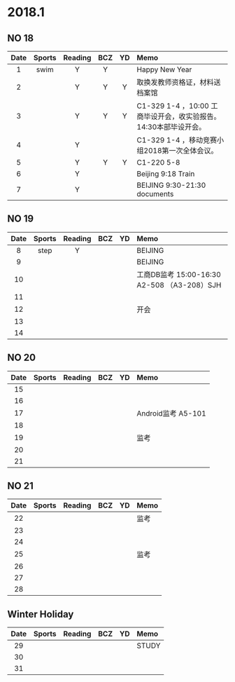 # 2018.1
## NO 18
| Date  | Sports | Reading | BCZ | YD | Memo | 
| :---: | :---: | :---: | :---: | :---: | :--- | 
| 1 | swim | Y| Y |  | Happy New Year | 
| 2 |  | Y | Y |  Y| 取换发教师资格证，材料送档案馆| 
| 3 |  | Y | Y |  Y| C1-329 1-4 ，10:00 工商毕设开会，收实验报告。 14:30本部毕设开会。| 
| 4 |  | Y |  |    | C1-329 1-4 ，移动竞赛小组2018第一次全体会议。 | 
| 5 |  | Y | Y | Y | C1-220 5-8  | 
| 6 |  |  Y|  |  | Beijing 9:18 Train| 
| 7 |  |  Y|  |  | BEIJING 9:30-21:30 documents| 
## NO 19
| Date  | Sports | Reading | BCZ | YD | Memo | 
| :---: | :---: | :---: | :---: | :---: | :--- | 
| 8 |step  | Y |  |  |BEIJING  | 
| 9 |  |  |  |  | BEIJING |
| 10 |  |  |  |  | 工商DB监考 15:00-16:30 A2-508 （A3-208）SJH | 
| 11 |  |  |  |  | | 
| 12 |  |  |  |  |  开会| 
| 13 |  |  |  |  |  | 
| 14 |  |  |  |  |  | 
## NO 20
| Date  | Sports | Reading | BCZ | YD | Memo | 
| :---: | :---: | :---: | :---: | :---: | :--- | 
| 15 |  |  |  |  |  | 
| 16 |  |  |  |  |  | 
| 17 |  |  |  |  | Android监考 A5-101 | 
| 18 |  |  |  |  |  | 
| 19 |  |  |  |  | 监考 |   
| 20 |  |  |  |  |  | 
| 21 |  |  |  |  |  | 
## NO 21
| Date  | Sports | Reading | BCZ | YD | Memo | 
| :---: | :---: | :---: | :---: | :---: | :--- | 
| 22 |  |  |  |  | 监考| 
| 23 |  |  |  |  |  | 
| 24 |  |  |  |  |  | 
| 25 |  |  |  |  |  监考 | 
| 26 |  |  |  |  |  | 
| 27 |  |  |  |  |  | 
| 28 |  |  |  |  |  | 
## Winter Holiday
| Date  | Sports | Reading | BCZ | YD | Memo | 
| :---: | :---: | :---: | :---: | :---: | :--- | 
| 29 |  |  |  |  |  STUDY |   
| 30 |  |  |  |  |  | 
| 31 |  |  |  |  |  | 
